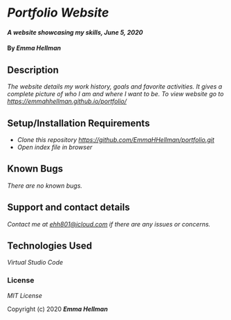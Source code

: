# _Portfolio Website_

#### _A website showcasing my skills, June 5, 2020_

#### By _**Emma Hellman**_

## Description

_The website details my work history, goals and favorite activities. It gives a complete picture of who I am and 
where I want to be. To view website go to https://emmahhellman.github.io/portfolio/_

## Setup/Installation Requirements

* _Clone this repository https://github.com/EmmaHHellman/portfolio.git_
* _Open index file in browser_

## Known Bugs

_There are no known bugs._

## Support and contact details

_Contact me at ehh801@icloud.com if there are any issues or concerns._

## Technologies Used

_Virtual Studio Code_

### License

*MIT License*

Copyright (c) 2020 **_Emma Hellman_**